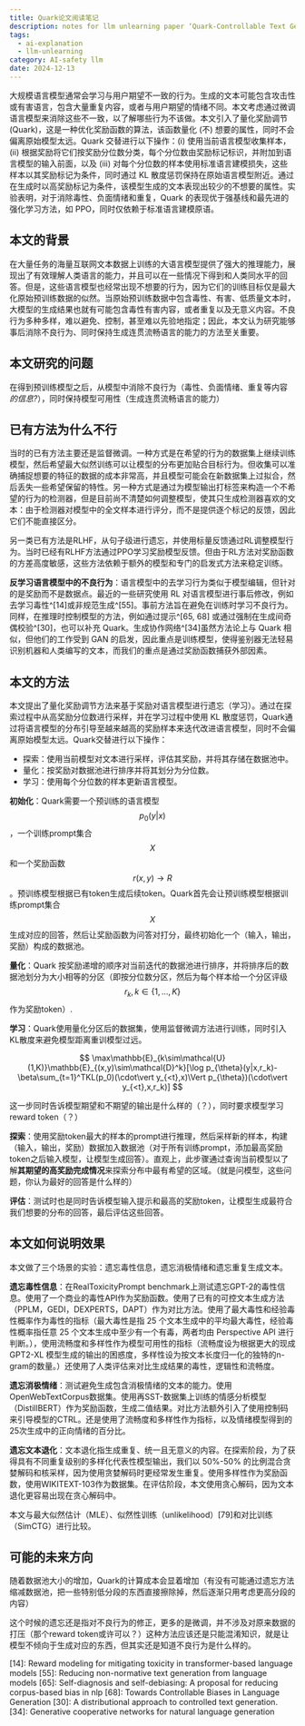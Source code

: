 ```yaml
---
title: Quark论文阅读笔记
description: notes for llm unlearning paper ‘Quark-Controllable Text Generation with Reinforced [Un]learning’
tags:
  - ai-explanation
  - llm-unlearning
category: AI-safety llm
date: 2024-12-13
---
```

大规模语言模型通常会学习与用户期望不一致的行为。生成的文本可能包含攻击性或有害语言，包含大量重复内容，或者与用户期望的情绪不同。本文考虑通过微调语言模型来消除这些不一致，以了解哪些行为不该做。本文引入了量化奖励调节 (Quark)，这是一种优化奖励函数的算法，该函数量化 (不) 想要的属性，同时不会偏离原始模型太远。Quark 交替进行以下操作：(i) 使用当前语言模型收集样本，(ii) 根据奖励将它们按奖励分位数分类，每个分位数由奖励标记标识，并附加到语言模型的输入前面，以及 (iii) 对每个分位数的样本使用标准语言建模损失，这些样本以其奖励标记为条件，同时通过 KL 散度惩罚保持在原始语言模型附近。通过在生成时以高奖励标记为条件，该模型生成的文本表现出较少的不想要的属性。实验表明，对于消除毒性、负面情绪和重复，Quark 的表现优于强基线和最先进的强化学习方法，如 PPO，同时仅依赖于标准语言建模原语。

## 本文的背景

在大量任务的海量互联网文本数据上训练的大语言模型提供了强大的推理能力，展现出了有效理解人类语言的能力，并且可以在一些情况下得到和人类同水平的回答。但是，这些语言模型也经常出现不想要的行为，因为它们的训练目标仅是最大化原始预训练数据的似然。当原始预训练数据中包含毒性、有害、低质量文本时，大模型的生成结果也就有可能包含毒性有害内容，或者重复以及无意义内容。不良行为多种多样，难以避免、控制，甚至难以先验地指定；因此，本文认为研究能够事后消除不良行为、同时保持生成连贯流畅语言的能力的方法至关重要。

## 本文研究的问题

在得到预训练模型之后，从模型中消除不良行为（毒性、负面情绪、重复等内容 *的信息?*），同时保持模型可用性（生成连贯流畅语言的能力）

## 已有方法为什么不行

当时的已有方法主要还是监督微调。一种方式是在希望的行为的数据集上继续训练模型，然后希望最大似然训练可以让模型的分布更加贴合目标行为。但收集可以准确捕捉想要的特征的数据的成本非常高，并且模型可能会在新数据集上过拟合，然后丢失一些希望保留的特性。另一种方式是通过为模型输出打标签来构造一个不希望的行为的检测器，但是目前尚不清楚如何调整模型，使其只生成检测器喜欢的文本：由于检测器对模型中的全文样本进行评分，而不是提供逐个标记的反馈，因此它们不能直接区分。

另一类已有方法是RLHF，从句子级进行遗忘，并使用标量反馈通过RL调整模型行为。当时已经有RLHF方法通过PPO学习奖励模型反馈。但由于RL方法对奖励函数的方差高度敏感，这些方法依赖于额外的模型和专门的启发式方法来稳定训练。

**反学习语言模型中的不良行为**：语言模型中的去学习行为类似于模型编辑，但针对的是奖励而不是数据点。最近的一些研究使用 RL 对语言模型进行事后修改，例如去学习毒性^[14]或非规范生成^[55]。事前方法旨在避免在训练时学习不良行为。同样，在推理时控制模型的方法，例如通过提示^[65, 68] 或通过强制在生成间奇偶校验^[30]，也可以补充 Quark。生成协作网络^[34]虽然方法论上与 Quark 相似，但他们的工作受到 GAN 的启发，因此重点是训练模型，使得鉴别器无法轻易识别机器和人类编写的文本，而我们的重点是通过奖励函数捕获外部因素。

## 本文的方法

本文提出了量化奖励调节方法来基于奖励对语言模型进行遗忘（学习）。通过在探索过程中从高奖励分位数进行采样，并在学习过程中使用 KL 散度惩罚，Quark通过将语言模型的分布引导至越来越高的奖励样本来迭代改进语言模型，同时不会偏离原始模型太远。Quark交替进行以下操作：
+ 探索：使用当前模型对文本进行采样，评估其奖励，并将其存储在数据池中。
+ 量化：按奖励对数据池进行排序并将其划分为分位数。
+ 学习：使用每个分位数的样本更新语言模型。

**初始化**：Quark需要一个预训练的语言模型$$p_0(y\vert x)$$，一个训练prompt集合$$X$$和一个奖励函数$$r(x,y)\rightarrow R$$。预训练模型根据已有token生成后续token。Quark首先会让预训练模型根据训练prompt集合$$X$$生成对应的回答，然后让奖励函数为问答对打分，最终初始化一个（输入，输出，奖励）构成的数据池。

**量化**：Quark 按奖励递增的顺序对当前迭代的数据池进行排序，并将排序后的数据池划分为大小相等的分区（即按分位数分区，然后为每个样本给一个分区评级$$r_k,k\in\{1,...,K\}$$作为奖励token）.

**学习**：Quark使用量化分区后的数据集，使用监督微调方法进行训练，同时引入KL散度来避免模型距离重训模型过远。

$$
\max\mathbb{E}_{k\sim\mathcal{U}(1,K)}\mathbb{E}_{(x,y)\sim\mathcal{D}^k}[\log p_{\theta}(y|x,r_k)-\beta\sum_{t=1}^TKL(p_0)(\cdot\vert y_{<t},x)\Vert p_{\theta})(\cdot\vert y_{<t},x,r_k)]
$$

这一步同时告诉模型期望和不期望的输出是什么样的（？），同时要求模型学习reward token（？）

**探索**：使用奖励token最大的样本的prompt进行推理，然后采样新的样本，构建（输入，输出，奖励）数据加入数据池（对于所有训练prompt，添加最高奖励token之后输入模型，让模型生成回答）。直观上，此步骤通过查询当前模型以了解**其期望的高奖励完成情况**来探索分布中最有希望的区域。（就是问模型，这些问题，你认为最好的回答是什么样的）

**评估**：测试时也是同时告诉模型输入提示和最高的奖励token，让模型生成最符合我们想要的分布的回答，最后评估这些回答。

## 本文如何说明效果

本文做了三个场景的实验：遗忘毒性信息，遗忘消极情绪和遗忘重复生成文本。

**遗忘毒性信息**：在RealToxicityPrompt benchmark上测试遗忘GPT-2的毒性信息。使用了一个商业的毒性API作为奖励函数。使用了已有的可控文本生成方法（PPLM，GEDI，DEXPERTS，DAPT）作为对比方法。使用了最大毒性和经验毒性概率作为毒性的指标（最大毒性是指 25 个文本生成中的平均最大毒性，经验毒性概率指任意 25 个文本生成中至少有一个有毒，两者均由 Perspective API 进行判断。），使用流畅度和多样性作为模型可用性的指标（流畅度设为根据更大的现成 GPT2-XL 模型生成的输出的困惑度，多样性设为按文本长度归一化的独特的n-gram的数量。）还使用了人类评估来对比生成结果的毒性，逻辑性和流畅度。

**遗忘消极情绪**：测试避免生成包含消极情绪的文本的能力。使用OpenWebTextCorpus数据集。使用再SST-数据集上训练的情感分析模型（DistillBERT）作为奖励函数，生成二值结果。对比方法额外引入了使用控制码来引导模型的CTRL。还是使用了流畅度和多样性作为指标，以及情绪模型得到的25次生成中的正向情绪的百分比。

**遗忘文本退化**：文本退化指生成重复、统一且无意义的内容。在探索阶段，为了获得具有不同重复级别的多样化代表性模型输出，我们以 50%-50% 的比例混合贪婪解码和核采样，因为使用贪婪解码时更经常发生重复。使用多样性作为奖励函数，使用WIKITEXT-103作为数据集。在评估阶段，本文使用贪心解码，因为文本退化更容易出现在贪心解码中。

本文与最大似然估计（MLE）、似然性训练（unlikelihood）[79]和对比训练（SimCTG）进行比较。

## 可能的未来方向

随着数据池大小的增加，Quark的计算成本会显着增加（有没有可能通过遗忘方法缩减数据池，把一些特别低分段的东西直接擦除掉，然后逐渐只用考虑更高分段的内容）

这个时候的遗忘还是指对不良行为的修正，更多的是微调，并不涉及对原来数据的打压（那个reward token或许可以？）这种方法应该还是只能混淆知识，就是让模型不倾向于生成对应的东西，但其实还是知道不良行为是什么样的。

[14]: Reward modeling for mitigating toxicity in transformer-based language models
[55]: Reducing non-normative text generation from language models
[65]: Self-diagnosis and self-debiasing: A proposal for reducing corpus-based bias in nlp
[68]: Towards Controllable Biases in Language Generation
[30]: A distributional approach to controlled text generation.
[34]: Generative cooperative networks for natural language generation